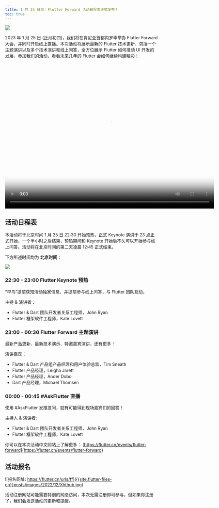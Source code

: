 ```yaml
---
title: 1 月 25 日见｜Flutter Forward 活动日程表正式发布！
toc: true
---
```


![]({{site.flutter-files-cn}}posts/images/2022/12/MLLUlG.jpeg)

2023 年 1 月 25 日 (正月初四)，我们将在肯尼亚首都内罗毕举办 Flutter Forward 大会，并同时开启线上直播。本次活动将展示最新的 Flutter 技术更新，包括一个主题演讲以及多个技术演讲和线上问答，全方位展示 Flutter 如何推动 UI 开发的发展，参加我们的活动，看看未来几年的 Flutter 会如何继续构建精彩！

<video controls width="690" height="480" src="{{site.flutter-files-cn}}posts/images/2022/12/pJEefJ.mp4" poster="{{site.flutter-files-cn}}posts/images/2022/12/MLLUlG.jpeg"></video>

## 活动日程表

本活动将于北京时间 1 月 25 日 22:30 开始预热，正式 Keynote 演讲于 23 点正式开始，一个半小时之后结束，预热期间和 Keynote 开始后不久可以开始参与线上问答。活动将在北京时间的第二天凌晨 12:45 正式结束。

下方所述时间均为 **北京时间**：

![]({{site.flutter-files-cn}}posts/images/2022/12/VFvbt9.jpg)

### 22:30 - 23:00 Flutter Keynote 预热

“早鸟”提前获知活动独家信息，并提前参与线上问答，与 Flutter 团队互动。

主持 & 演讲者：
- Flutter & Dart 团队开发者关系工程师，John Ryan
- Flutter 框架软件工程师，Kate Lovett

### 23:00 - 00:30 Flutter Forward 主题演讲

最新产品更新、最新技术演示、特邀嘉宾演讲，还有更多！

演讲嘉宾：

- Flutter & Dart 产品组产品经理和用户体验总监，Tim Sneath
- Flutter 产品经理，Leigha Jarett
- Flutter 产品经理，Ander Dobo
- Dart 产品经理，Michael Thomsen

### 00:00 - 00:45 #AskFlutter 直播

使用 #AskFlutter 发推提问，就有可能得到现场嘉宾们的回答！

主持人 & 演讲者:

- Flutter & Dart 团队开发者关系工程师，John Ryan
- Flutter 框架软件工程师，Kate Lovett

你可以在本次活动中文网站上了解更多：
[https://flutter.cn/events/flutter-forward](https://flutter.cn/events/flutter-forward)

## 活动报名

![报名网址: https://flutter.cn/urls/ff]({{site.flutter-files-cn}}posts/images/2022/12/Xhthub.jpg)

活动注册网站可能需要特别的网络访问，本次无需注册即可参与，但如果你注册了，我们会发送活动的更新和提醒。
